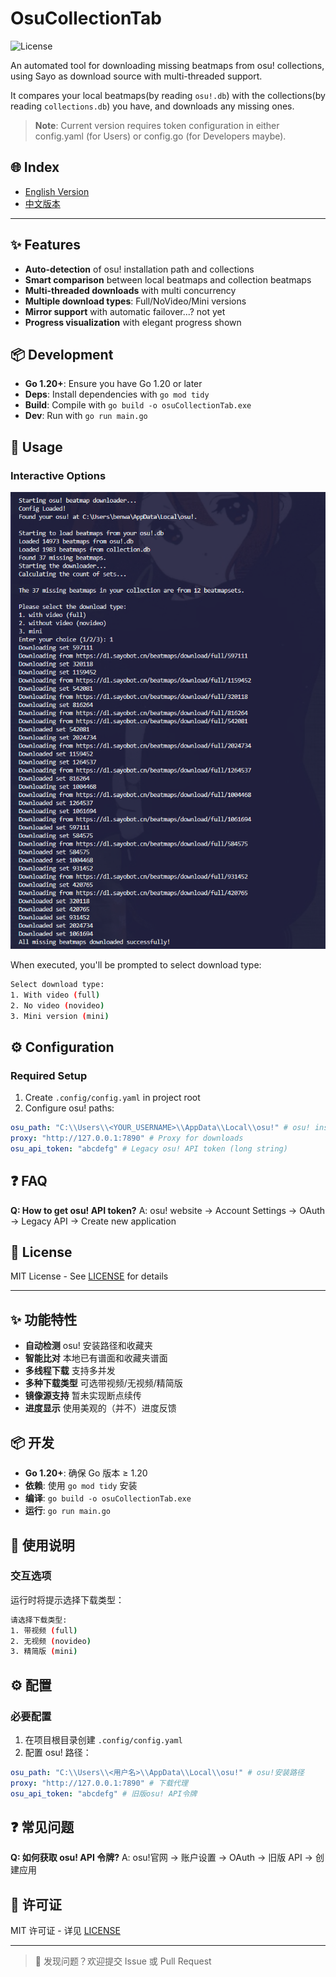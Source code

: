 <!-- Markdownlint-disable MD033 -->

# OsuCollectionTab

![License](https://img.shields.io/badge/license-MIT-green.svg)

An automated tool for downloading missing beatmaps from osu! collections, using Sayo as download source with multi-threaded support.

It compares your local beatmaps(by reading `osu!.db`) with the collections(by reading `collections.db`) you have, and downloads any missing ones.

> **Note**: Current version requires token configuration in either config.yaml (for Users) or config.go (for Developers maybe).

## 🌐 Index

- [English Version](#-features)
- [中文版本](#-功能特性)

---

## ✨ Features

- **Auto-detection** of osu! installation path and collections
- **Smart comparison** between local beatmaps and collection beatmaps
- **Multi-threaded downloads** with multi concurrency
- **Multiple download types**: Full/NoVideo/Mini versions
- **Mirror support** with automatic failover...? not yet
- **Progress visualization** with elegant progress shown

## 📦 Development

- **Go 1.20+**: Ensure you have Go 1.20 or later
- **Deps**: Install dependencies with `go mod tidy`
- **Build**: Compile with `go build -o osuCollectionTab.exe`
- **Dev**: Run with `go run main.go`

## 🚀 Usage

### Interactive Options

<img src="./assets/usage.png" alt="Usage" />

When executed, you'll be prompted to select download type:

```bash
Select download type:
1. With video (full)
2. No video (novideo)
3. Mini version (mini)
```

## ⚙️ Configuration

### Required Setup

1. Create `.config/config.yaml` in project root
2. Configure osu! paths:

```yaml
osu_path: "C:\\Users\\<YOUR_USERNAME>\\AppData\\Local\\osu!" # osu! install path
proxy: "http://127.0.0.1:7890" # Proxy for downloads
osu_api_token: "abcdefg" # Legacy osu! API token (long string)
```

## ❓ FAQ

**Q: How to get osu! API token?**
A: osu! website → Account Settings → OAuth → Legacy API → Create new application

## 📜 License

MIT License - See [LICENSE](LICENSE) for details

---

## ✨ 功能特性

- **自动检测** osu! 安装路径和收藏夹
- **智能比对** 本地已有谱面和收藏夹谱面
- **多线程下载** 支持多并发
- **多种下载类型** 可选带视频/无视频/精简版
- **镜像源支持** 暂未实现断点续传
- **进度显示** 使用美观的（并不）进度反馈

## 📦 开发

- **Go 1.20+**: 确保 Go 版本 ≥ 1.20
- **依赖**: 使用 `go mod tidy` 安装
- **编译**: `go build -o osuCollectionTab.exe`
- **运行**: `go run main.go`

## 🚀 使用说明

### 交互选项

运行时将提示选择下载类型：

```bash
请选择下载类型:
1. 带视频 (full)
2. 无视频 (novideo)
3. 精简版 (mini)
```

## ⚙️ 配置

### 必要配置

1. 在项目根目录创建 `.config/config.yaml`
2. 配置 osu! 路径：

```yaml
osu_path: "C:\\Users\\<用户名>\\AppData\\Local\\osu!" # osu!安装路径
proxy: "http://127.0.0.1:7890" # 下载代理
osu_api_token: "abcdefg" # 旧版osu! API令牌
```

## ❓ 常见问题

**Q: 如何获取 osu! API 令牌?**
A: osu!官网 → 账户设置 → OAuth → 旧版 API → 创建应用

## 📜 许可证

MIT 许可证 - 详见 [LICENSE](LICENSE)

---

> 🐞 发现问题？欢迎提交 Issue 或 Pull Request
